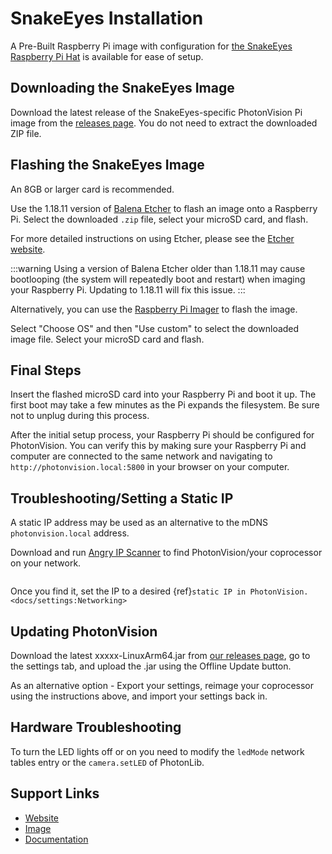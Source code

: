 # SnakeEyes Installation

A Pre-Built Raspberry Pi image with configuration for [the SnakeEyes Raspberry Pi Hat](https://www.playingwithfusion.com/productview.php?pdid=133&catid=1014) is available for ease of setup.

## Downloading the SnakeEyes Image

Download the latest release of the SnakeEyes-specific PhotonVision Pi image from the [releases page](https://github.com/PlayingWithFusion/SnakeEyesDocs/releases). You do not need to extract the downloaded ZIP file.

## Flashing the SnakeEyes Image

An 8GB or larger card is recommended.

Use the 1.18.11 version of [Balena Etcher](https://github.com/balena-io/etcher/releases/tag/v1.18.11) to flash an image onto a Raspberry Pi. Select the downloaded `.zip` file, select your microSD card, and flash.

For more detailed instructions on using Etcher, please see the [Etcher website](https://www.balena.io/etcher/).

:::warning
Using a version of Balena Etcher older than 1.18.11 may cause bootlooping (the system will repeatedly boot and restart) when imaging your Raspberry Pi. Updating to 1.18.11 will fix this issue.
:::

Alternatively, you can use the [Raspberry Pi Imager](https://www.raspberrypi.com/software/) to flash the image.

Select "Choose OS" and then "Use custom" to select the downloaded image file. Select your microSD card and flash.

## Final Steps

Insert the flashed microSD card into your Raspberry Pi and boot it up. The first boot may take a few minutes as the Pi expands the filesystem. Be sure not to unplug during this process.

After the initial setup process, your Raspberry Pi should be configured for PhotonVision. You can verify this by making sure your Raspberry Pi and computer are connected to the same network and navigating to `http://photonvision.local:5800` in your browser on your computer.

## Troubleshooting/Setting a Static IP

A static IP address may be used as an alternative to the mDNS `photonvision.local` address.

Download and run [Angry IP Scanner](https://angryip.org/download/#windows) to find PhotonVision/your coprocessor on your network.

```{image} images/angryIP.png

```

Once you find it, set the IP to a desired \{ref}`static IP in PhotonVision. <docs/settings:Networking>`

## Updating PhotonVision

Download the latest xxxxx-LinuxArm64.jar from [our releases page](https://github.com/PhotonVision/photonvision/releases), go to the settings tab, and upload the .jar using the Offline Update button.

As an alternative option - Export your settings, reimage your coprocessor using the instructions above, and import your settings back in.

## Hardware Troubleshooting

To turn the LED lights off or on you need to modify the `ledMode` network tables entry or the `camera.setLED` of PhotonLib.

## Support Links

- [Website](https://www.playingwithfusion.com/productview.php?pdid=133)
- [Image](https://github.com/PlayingWithFusion/SnakeEyesDocs/releases/latest)
- [Documentation](https://github.com/PlayingWithFusion/SnakeEyesDocs/blob/master/PhotonVision/readme.md)

